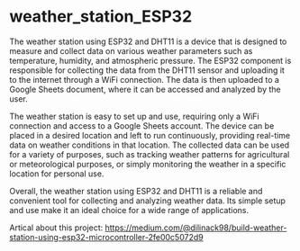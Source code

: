 # weather_station_ESP32
The weather station using ESP32 and DHT11 is a device that is designed to measure and collect data on various weather parameters such as temperature, humidity, and atmospheric pressure. The ESP32 component is responsible for collecting the data from the DHT11 sensor and uploading it to the internet through a WiFi connection. The data is then uploaded to a Google Sheets document, where it can be accessed and analyzed by the user.

The weather station is easy to set up and use, requiring only a WiFi connection and access to a Google Sheets account. The device can be placed in a desired location and left to run continuously, providing real-time data on weather conditions in that location. The collected data can be used for a variety of purposes, such as tracking weather patterns for agricultural or meteorological purposes, or simply monitoring the weather in a specific location for personal use.

Overall, the weather station using ESP32 and DHT11 is a reliable and convenient tool for collecting and analyzing weather data. Its simple setup and use make it an ideal choice for a wide range of applications.

Artical about this project: https://medium.com/@dilinack98/build-weather-station-using-esp32-microcontroller-2fe00c5072d9
